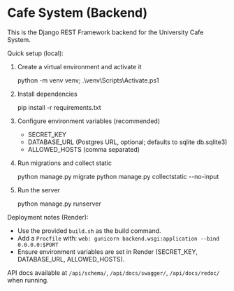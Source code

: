 # Cafe System (Backend)

This is the Django REST Framework backend for the University Cafe System.

Quick setup (local):

1. Create a virtual environment and activate it

   python -m venv venv; .\venv\Scripts\Activate.ps1

2. Install dependencies

   pip install -r requirements.txt

3. Configure environment variables (recommended)

   - SECRET_KEY
   - DATABASE_URL (Postgres URL, optional; defaults to sqlite db.sqlite3)
   - ALLOWED_HOSTS (comma separated)

4. Run migrations and collect static

   python manage.py migrate
   python manage.py collectstatic --no-input

5. Run the server

   python manage.py runserver

Deployment notes (Render):

- Use the provided `build.sh` as the build command.
- Add a `Procfile` with: `web: gunicorn backend.wsgi:application --bind 0.0.0.0:$PORT`
- Ensure environment variables are set in Render (SECRET_KEY, DATABASE_URL, ALLOWED_HOSTS).

API docs available at `/api/schema/`, `/api/docs/swagger/`, `/api/docs/redoc/` when running.
